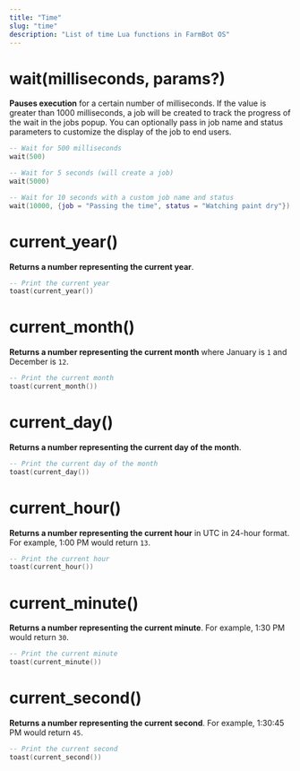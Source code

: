 ```yaml
---
title: "Time"
slug: "time"
description: "List of time Lua functions in FarmBot OS"
---
```


# wait(milliseconds, params?)

**Pauses execution** for a certain number of milliseconds. If the value is greater than 1000 milliseconds, a job will be created to track the progress of the wait in the jobs popup. You can optionally pass in job name and status parameters to customize the display of the job to end users.

```lua
-- Wait for 500 milliseconds
wait(500)

-- Wait for 5 seconds (will create a job)
wait(5000)

-- Wait for 10 seconds with a custom job name and status
wait(10000, {job = "Passing the time", status = "Watching paint dry"})
```

# current_year()

**Returns a number representing the current year**.

```lua
-- Print the current year
toast(current_year())
```

# current_month()

**Returns a number representing the current month** where January is `1` and December is `12`.

```lua
-- Print the current month
toast(current_month())
```

# current_day()

**Returns a number representing the current day of the month**.

```lua
-- Print the current day of the month
toast(current_day())
```

# current_hour()

**Returns a number representing the current hour** in UTC in 24-hour format. For example, 1:00 PM would return `13`.

```lua
-- Print the current hour
toast(current_hour())
```

# current_minute()

**Returns a number representing the current minute**. For example, 1:30 PM would return `30`.

```lua
-- Print the current minute
toast(current_minute())
```

# current_second()

**Returns a number representing the current second**. For example, 1:30:45 PM would return `45`.

```lua
-- Print the current second
toast(current_second())
```
